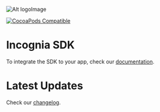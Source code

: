 ![Alt logoImage][logo]

[![CocoaPods Compatible](https://img.shields.io/cocoapods/v/IncogniaSDK.svg)](https://cocoapods.org/pods/IncogniaSDK)

Incognia SDK
===

To integrate the SDK to your app, check our [documentation][docs].

Latest Updates
===

Check our [changelog].

[logo]:  https://www.incognia.com/hubfs/US/Brand/Logo/logo-incognia-purple.svg

[changelog]:  https://docs.incognia.com/updates/changelog/ios

[docs]: https://docs.incognia.com/first-steps/integrating-sdk/ios